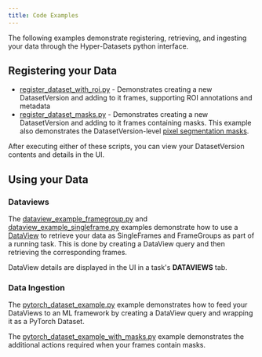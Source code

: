 ```yaml
---
title: Code Examples
---
```


The following examples demonstrate registering, retrieving, and ingesting your data through the Hyper-Datasets python 
interface. 

## Registering your Data
* [register_dataset_with_roi.py](https://github.com/allegroai/clearml/blob/master/examples/hyperdatasets/data-registration/register_dataset_with_roi.py) - Demonstrates 
creating a new DatasetVersion and adding to it frames, supporting ROI annotations and metadata
* [register_dataset_masks.py](https://github.com/allegroai/clearml/blob/master/examples/hyperdatasets/data-registration/register_dataset_masks.py) - Demonstrates 
creating a new DatasetVersion and adding to it frames containing masks. This example also demonstrates the 
DatasetVersion-level [pixel segmentation masks](masks.md#pixel-segmentation-masks).

After executing either of these scripts, you can view your DatasetVersion contents and details in the UI.   

## Using your Data
### Dataviews
The [dataview_example_framegroup.py](https://github.com/allegroai/clearml/blob/master/examples/hyperdatasets/data-ingestion/dataview_example_framegroup.py) 
and [dataview_example_singleframe.py](https://github.com/allegroai/clearml/blob/master/examples/hyperdatasets/data-ingestion/dataview_example_singleframe.py) 
examples demonstrate how to use a [DataView](dataviews.md) to retrieve your data as SingleFrames and FrameGroups as 
part of a running task. This is done by creating a DataView query and then retrieving the corresponding frames.

DataView details are displayed in the UI in a task's **DATAVIEWS** tab. 


### Data Ingestion
The [pytorch_dataset_example.py](https://github.com/allegroai/clearml/blob/master/examples/hyperdatasets/data-ingestion/pytorch_dataset_example.py) 
example demonstrates how to feed your DataViews to an ML framework by creating a DataView query and wrapping it as a 
PyTorch Dataset.

The [pytorch_dataset_example_with_masks.py](https://github.com/allegroai/clearml/blob/master/examples/hyperdatasets/data-ingestion/pytorch_dataset_example_with_masks.py) 
example demonstrates the additional actions required when your frames contain masks.